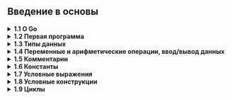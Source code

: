 ## Введение в основы

<details><summary><b>1.1 О Go</b></summary>
<br>
Go представляет компилируемый статически типизированный язык программирования от компании Google. Язык Go предназначен для создания различного рода приложений, но прежде всего это веб-сервисы и клиент-серверные приложения. Хотя также язык обладает возможностями по работе с графикой, низкоуровневыми возможностями и т.д.

Работа над языком Go началась в 2007 в недрах компании Google. Одним из авторов является Кен Томпсон, который, к слову, является и одним из авторов языка Си (наряду с Денисом Ритчи). 10 ноября 2009 года язык был анонсирован, а в марте 2012 года вышла версия 1.0. При этом язык продолжает развиваться.

Язык Go развивается как open source, то есть представляет проект с открытым исходным кодом, и все его коды и компилятор можно найти и использовать бесплатно. Официальный сайт проекта - https://go.dev/, где можно найти много полезной информации о языке.

Go является кроссплатформенным, он позволяет создавать программы под различные операционные системы - Windows, Mac OS, Linux, FreeBSD, Android и т.д. Код обладает переносимостью: программы, написанные для одной из этих операционных систем, могут быть легко с перекомпиляцией перенесены на другую ОС.

<h4> Почему стоит изучать язык Go </h4>

Go проектировался с прицелом на эффективное масштабирование, благодаря чему его можно использовать для создания очень больших приложений и компиляции даже очень больших программ за секунды на единственном компьютере. Молниеносная скорость компиляции обеспечивается отчасти простотой синтаксического анализа программ на этом языке, но главным образом благодаря особенностям управления зависимостями.

Благодаря высокой скорости компиляции программ на языке Go появляется возможность использовать этот язык в областях, где обычно применяются языки сценариев.

Язык Go имеет очень простой и понятный синтаксис, в котором отсутствуют сложные и замысловатые конструкции, характерные для более старых языков, таких как C++ (появившегося в 1983 году) или Java (появившегося в 1995 году). И относится к категории языков со строгой статической типизацией, что многими программистами считается важным условием для разработки крупных программ. Однако система типов данных в языке Go не слишком обременительна благодаря поддержке синтаксиса объявления переменных одновременно с их инициализацией (когда компилятор определяет тип автоматически, избавляя от необходимости явно указывать его) и наличию мощного и удобного механизма динамической типизации.

Все сложности, связанные с учетом ресурсов в языке Go, берут на себя компилятор и среда выполнения. Для управления памятью в Go имеется механизм сборки мусора, что избавляет от необходимости использовать «интеллектуальные» указатели или освобождать память вручную. А поддержка параллелизма в языке Go реализована в форме механизма взаимодействующих последовательных процессов (Communicating Sequential Processes, CSP), основанного на идеях специалиста в области теории вычислительных машин и систем Чарльза Энтони Ричарда Хоара (C. A. R. Hoare), благодаря которому во многих многопоточных программах на языке Go вообще отпадает необходимость блокировать доступ к ресурсам. Кроме того, в языке Go имеются так называемые go-подпрограммы (goroutines) – очень легковесные процессы, которых можно создать великое множество. Выполнение этих процессов автоматически будет распределяться по доступным процессорам и ядрам, что обеспечивает возможность более тонкого деления программ на параллельно выполняющиеся задачи, чем это позволяют другие языки программирования, основанные на потоках выполнения. Фактически поддержка параллелизма в языке Go реализована настолько просто и естественно, что при переносе однопоточных программ на язык Go часто обнаруживается возможность параллельного выполнения нескольких задач, ведущая к увеличению скорости  выполнения и более оптимальному использованию машинных ресурсов.

Go – практичный язык, где во главу угла поставлены эффективность программ и удобство программиста. Например,  встроенные и определяемые пользователем типы данных в языке Go существенно отличаются – операции с первыми из них могут быть значительно оптимизированы, что невозможно для последних. В Go имеются также два встроенных фундаментальных типа коллекций: срезы (slices) (фактически ссылки на массивы переменной длины) и отображения (maps) (словари, или хеши пар ключ/значение). Коллекции этих типов высокооптимизированы и с успехом могут использоваться для решения самых разных задач. В языке Go также поддерживаются указатели (это действительно компилируемый язык программирования – в нем отсутствует какая-либо виртуальная машина, снижающая производительность), что позволяет с непринужденностью создавать собственные, весьма сложные типы данных, такие как сбалансированные двоичные деревья.

В то время как C поддерживает только процедурное программирование, а Java вынуждает программистов писать все программы в объектно-ориентированном стиле, Go позволяет использовать парадигму, наиболее подходящую для конкретной задачи. Go можно использовать как исключительно процедурный язык программирования, но он также обладает поддержкой объектно-ориентированного стиля программирования. Однако, как будет показано далее в курсе, реализация объектно-ориентированной парадигмы в Go радикально отличается от реализации этой же парадигмы в таких языках, как C++, Java или Python. Она намного проще в использовании и значительно гибче.

<h4> Запуск программы на Go </h4>

Запускать можно через терминал/командную строку:
```go
go run main.go
```

Команда выше только выполнит программу. Если же нужно скомпилировать программу, то-есть получить готовый бинарник для запуска на машинах без Go (для windows это будет .exe) - нужно выполнить следующую команду:
```go
go build main.go
```
</details>

<details><summary><b>1.2 Первая программа</b></summary>
<br>
	
Традиционно первая программа, с которой начинается изучение любого языка программирования, называется «Hello World» — эта программа просто выводит в консоль строку Hello World.
```go
package main


import "fmt"


func main() {
    fmt.Println("Hello, Go!")
}
```

**package main** - объявление нового пакета. В любом проекте должен быть обязательно пакет main. Запуск программы начинается именно с этого пакета.

Далее следует **пустая строка**. Go не обращает на подобные строки внимания, но их используют, чтобы облегчить чтение программы.

**import "fmt"** - импортирование пакета ввода/вывода.

**func main(){}** - объявление функции c названием "main". Имя main является особенным, эта функция будет вызываться сама при запуске программы. Эта функция тоже обязательная в программе, с неё начинает работать код. 

**fmt.Println("Hello, Go!")**  - здесь вводится то, что нам нужно, используя встроенную функцию Println() из пакета fmt.
</details>

<details><summary><b>1.3 Типы данных</b></summary>
<br>
Go - это язык программирования со статической типизацией. Это означает, что переменные всегда имеют определенный тип и этот тип нельзя изменить.

<h4> Числа </h4>

В Go есть несколько различных типов для представления чисел. Разделим числа на два различных класса: целые числа и числа с плавающей точкой.

<h4> Целые числа </h4>

Целые числа - это числа без дробной части.

В Go существуют следующие типы целых чисел: `uint8`, `uint16`, `uint32`, `uint64`, `int8`, `int16`, `int32` и `int64`. 8, 16, 32 и 64 говорит нам, сколько бит использует каждый тип. `uint` означает "unsigned integer" (беззнаковое целое), в то время как `int` означает "signed integer" (знаковое целое). Беззнаковое целое может принимать только положительные значения (или ноль).

Определение в Go | Тип данных | Значение
-- | -- | --
uint8 |	Беззнаковые 8-битные целые числа | от 0 до 255
uint16 | Беззнаковые 16-битные целые числа | от 0 до 65535
uint32 | Беззнаковые 32-битные целые числа | от 0 до 4294967295
uint64 | Беззнаковые 64-битные целые числа | от 0 до 18446744073709551615
int8 | Знаковые 8-битные целые числа | от -128 до 127
int16 | Знаковые 16-битные целые числа | от -32768 до 32767
int32 | Знаковые 32-битные целые числа | от -2147483648 до 2147483647
int64 | Знаковые 64-битные целые числа | от -9223372036854775808 до 9223372036854775807

В дополнение к этому существуют два типа-псевдонима: `byte` (то же самое, что `uint8`) и `rune` (то же самое, что `int32`). Байты — очень распространенная единица измерения в компьютерах (1 байт = 8 бит, 1024 байта = 1 килобайт, 1024 килобайта = 1 мегабайт, …), и именно поэтому тип `byte` в Go часто используется для определения других типов.

Также существует 3 машинно-зависимых целочисленных типа: `uint`, `int` и `uintptr`. Они машинно-зависимы, потому что их размер зависит от архитектуры используемого компьютера:
- `int`: представляет целое число со знаком, которое в зависимости от платформы может занимать либо 4 байта, либо 8 байт. То есть соответствовать либо `int32`, либо `int64`.
- `uint`: представляет целое число только без знака, которое, аналогично типу `int`, в зависимости от платформы может занимать либо 4 байта, либо 8 байт. То есть соответствовать либо `uint32`, либо `uint64`.

Обычно для работы с целыми чсилами используют тип `int`.

<h4> Числа с плавающей точкой </h4>

Числа с плавающей точкой — это числа, которые содержат вещественную часть (вещественные числа) (1.234, 123.4, 0.00001234). 

- Числа с плавающей точкой неточны. Бывают случаи, когда число вообще нельзя представить. Например, результатом вычисления `1.01 - 0.99` будет `0.020000000000000018` - число очень близкое к ожидаемому, но не то же самое.
- Как и целые числа, числа с плавающей точкой имеют определенный размер (32 бита или 64 бита). Использование большего размера увеличивает точность (сколько цифр мы можем использовать для вычисления)
- В дополнение к числам существуют несколько других значений, таких как:  (`NaN`, для вещей наподобие `0/0`), а также положительная и отрицательная бесконечность (`+∞` и `−∞`).

В Go есть два вещественных типа: `float32` и `float64` (соответственно часто называемые вещественными числами с одинарной и двойной точностью), а также два дополнительных типа для представления комплексных чисел (чисел с мнимой частью): `complex64` и `complex128`. При работе с вещественными числами достаточно использовать `float32`, однако, если нужно работать с более точными числами, можно использовать и `float64`.

<h4> Строки </h4>

Строка - это последовательность символов определенной длины, используемая для представления текста. Строки в Go состоят из независимых байтов (в UTF-8), обычно по одному на каждый символ (символы из других языков, таких как китайский, представляются несколькими байтами).

Строковые литералы могут быть созданы с помощью двойных кавычек **"Hello World"** или с помощью обратных апострофов **\`Hello World\`**. Различие между ними в том, что строки в двойных кавычках не могут содержать новые строки (или по другому - несколько строк) и они позволяют использовать особые управляющие последовательности символов. Например, `\n` будет заменена символом новой строки, а `\t` - символом табуляции. 
```go
package main

import "fmt"

func main() {
  fmt.Println(`первая строка
вторая строка
даешь и третью строку!`)
}

// вывод:
//первая строка
//вторая строка
//даешь и третью строку!

//По сути это аналог тройной одинарной кавычки из Python:
// python

print('''первая строка
вторая строка
третья строка
''')
```

Распространенные операции над строками включают в себя нахождение количества байт строки `len("Hello World")`, доступ к отдельному символу в строке `"Hello World"[1]` (строки “индексируются” начиная с 0), и конкатенацию двух строк `"Hello " + "World"`.

**Так как строки в Go хранятся в виде байтов нужно понимать что такой код не выведет символ:**
```go
package main

import "fmt"

func main() {
    fmt.Println("Hello Go"[0]) // вывод: 72
}
```
Представим байты в виде строки:
```go
package main

import "fmt"

func main() {
    fmt.Println(string("Hello Go"[0])) // вывод: H
}
```

<h4> Логические типы </h4>

Булевый тип `bool` - это специальный целочисленный тип, используемый для представления истинности и ложности. Переменная такого типа будет занимать только один байт. С этим типом используются три логических оператора:

Литерал	| Пояснение
-- | --
&& | И
\|\| | ИЛИ
! | НЕ
 
Переменная типа `bool` может принимать только два значения: **truе** или **false**.
</details>

<details><summary><b>1.4 Переменные и арифметические операции, ввод/вывод данных</b></summary>

<h4> Переменные </h4>

Для хранения данных в программе применяются переменные. Переменная представляет именованный участок в памяти, который может хранить некоторое значение. Для определения переменной применяется ключевое слово `var`, после которого идет имя переменной, а затем указывается ее тип:
```go
var имя_переменной тип_данных
```

Имя переменной представляет произвольный идентификатор, который состоит из алфавитных и цифровых символов и символа подчеркивания. При этом первым символом должен быть либо алфавитный символ, либо символ подчеркивания. При этом имена не должны представлять одно из ключевых слов: `break`, `case`, `chan`, `const`, `continue`, `default`, `defer`, `else`, `fallthrough`, `for`, `func`, `go`, `goto`, `if`, `import`, `interface`, `map`, `package`, `range`, `return`, `select`, `struct`, `switch`, `type`, `var`.

Пример определения переменной `hello` типа `string`:
```go
var hello string
```

Можно одновременно объявить сразу несколько переменных через запятую:
```go
var a, b, c string
```

Go - **регистрозависимый** язык, то есть переменные с именами `hello` и `Hello` будут представлять собой разные переменные.

Одновременно с объявлением переменной можно задать ей некоторое значение:
```go
var x int = 10
var c string = "Hello World!"
var z float64 = 1.045
```

Также допустимо присваивать значение переменной в момент ее объявления без указания типа данных. В этом случае компилятор сможет сам определить тип присваиваемого значения:
```go
var a = 12
var hello = "Hello"
``` 

Для хранения символов можно использовать `int32`/`rune`. Здесь используются одинарные кавычки. Компилятор определяет код буквы в unicode и присваивает его переменной `symbol`. То есть мы не храним `'c'`, а храним лишь число `99`. Функция `string()` из переданного в него числа `99` делает строку `'c'`.
```go
var symbol int32 = 'c'
fmt.Println(string(symbol))
```

Также существует более краткий способ объявить переменную. Такое объявление доступно только внутри функций:
```go
a := 5

// Это то же самое, что:

var a int = 5

// Также можно объявить вот так:

var a = 5
```

Переменные можно группировать:
```go
package main


import "fmt"
 
func main() {
    var (
        name string = "Dima"
        age int = 23
    )
     
    fmt.Println(name)
    fmt.Println(age)
}
 

// Вывод программы:

Dima

23
```

**Значения по умолчанию**

Когда объявляется переменная, она автоматически содержит значение по умолчанию для своего типа: `0` для `int`, `0.0` для `float`, `false` для `bool`, пустая строка для `string`, `nil` для указателя и т.д.

<h4> Арифметические операции </h4>

У переменных есть разные операции, как в алгебре.
- **+ сложение**
- **- вычитание**
- **\* умножение**
- **/ деление**
- **% остаток от деления** 

Примеры:
```go
a := 100 
b := 10

c := a + b // с = 110
c = a * b  // с = 1000
c = a - b // с = 90
c = a / b  // с = 10
```

При делении стоит быть внимательным, так как если в операции участвуют два целых числа, то результат деления будет округляться до целого числа:
```go
var a int = 10 / 6
------------------
Вывод: 1
```

Чтобы получить в результате деления вещественное число,  как минимум один из операндов также должен представлять собой вещественное число и результат мы должны при этом тоже сохранять в переменную вещественного типа:
```go
var m float32 = 10.0 / 6
----------------------
Вывод: 1.6666666
``` 

**%** Возвращает остаток от деления (в этой операции могут принимать участие **только целые числа**):
```go
var c int = 10 % 3
---------------
Вывод: 1
``` 

Постфиксный инкремент (**x++**). Увеличивает значение переменной на единицу:
```go
var a int = 1
a++
fmt.Println(a)
---------------
Вывод: 2
``` 

Постфиксный декремент (**x--**). Уменьшает значение переменной на единицу:
```go
var a int = 10
a--
fmt.Println(a)
---------------
Вывод: 9
```

<h4> Чтение данных с консоли </h4>

Для чтения данных с консоли нужно воспользоваться методом **fmt.Scan(&a)**, где **&a** - ссылка (адрес) на переменную `a`. Введённое число запишется из консоли в эту переменную и там будет храниться, пока не понадобится её куда-нибудь пристроить/поменять.
```go
package main

import "fmt"
 
func main() {
    var name string
    var age int
    fmt.Print("Введите имя: ")
    fmt.Scan(&name) 
    fmt.Print("Введите возраст: ")
    fmt.Scan(&age)
     
    fmt.Println(name, age)
}
```

Программа сначала прочтёт имя, а затем запишет его в переменную `name`. Аналогично, введённый возраст запишется в переменную `age`. В конце программа выведет эти переменные через пробел.

Также можно читать с консоли сразу несколько переменных:
```go
fmt.Scan(&a, &b, &c)
```

<h4> Вывод данных на консоль </h4>

Для вывода данных на консоль можно использовать два метода, которые присутствуют в пакете `fmt`. Это **Print()** и **Println()**.

Первый метод при выводе нескольких объектов вставляет между ними пробелы, если среди них нет строк.

Второй всегда ставит пробелы между выводимыми объектами, плюс добавляет новую строку. То есть он пригодится, если нам необходимо будет сделать вывод на нескольких строках.
```go
fmt.Print("hello, world")
fmt.Print("hello, world")
// вывод будет в одну строку:
// hello, worldhello, world

// но если мы сделаем вот так:

fmt.Println("hello, world")
fmt.Print("hello, world")
// вывод будет в две строки:
// hello, world
// hello, world

Как выводятся несколько объектов:
```go
fmt.Print("Ivan", 27) // Ivan27

fmt.Println("Ivan", 27) // Ivan 27

fmt.Print(33, 27) // 33 27
```

В первом случае один из объектов строка, поэтому пробел между объектами не ставится. Во втором случае используется метод `Println()`, поэтому пробел ставится в любом случае. В третьем у нас нет строк - поэтому метод `Print()` вставляет пробел между выводимыми объектами.

Еще пример вывода, используя строки и переменные:
```go
package main

import "fmt"

func main() {
    name := "Ivan"
    age := 27
    fmt.Println("My name is", name, "and I am", age, "years old.")
}

// вывод:
// My name is Ivan and I am 27 years old.
```
</details>

<details><summary><b>1.5 Комментарии</b></summary>
<br>
Программа может иметь комментарии. Комментарии служат для описания действий, которые производит программа или какие-то ее части. При компиляции комментарии не учитываются и не оказывают никакого влияния на работу приложения. Комментарии бывают однострочными и многострочными.

**Однострочный комментарий** располагается в одну строку после двойного слеша `//`. Все, что идет после этих символов, воспринимается компилятором как комментарий. **Многострочный комментарий** заключается между символами `/*` и `*/` и может занимать несколько строк:
```go
/*
    Первая программа 
    на языке Go
*/

package main    // определение пакета для текущего файла

import "fmt"    // подключение пакета fmt

// определение функции main

func main() {
     fmt.Println("Hello Go!")    // вывод строки на консоль   
}
```
</details>

<details><summary><b>1.6 Константы</b></summary>
<br>
Константы, как и переменные, хранят некоторые данные, но, в отличие от переменных, значения констант нельзя изменить, они устанавливаются один раз. Вычисление констант производится во время компиляции. Благодаря этому уменьшается количество работы, которую необходимо произвести во время выполнения, упрощается поиск ошибок, связанных с константами (так как некоторые из них можно обнаружить на момент компиляции).

Для определения констант применяется ключевое слово `const`:
```go
const pi float64 = 3.1415
```

Мы **не** можем менять значение константы:
```go
const pi float64 = 3.1415
pi = 2.7182             // ! Ошибка
```

Константы, как и обычные переменные, можно объявлять в блоке:
```go
const (
	a int = 45
	b float32 = 3.3
)
```

Также можно не указывать значение следующей константы по порядку (значение будет скопировано):
```go
package main

import (
	"fmt"
)

const(
	A int = 45
	B
	C float32 = 3.3
	D
)
func main() {
	fmt.Println(A, B, C, D)  // Вывод: 45 45 3.3 3.3
}
```

<h4> iota </h4>

**iota** идентификатор Go используется в объявлениях констант для упрощения определений увеличивающихся чисел.

Предположим, что нам нужно использовать дни недели с их номерами:
```go
const (
	Sunday    = 0
	Monday    = 1
	Tuesday   = 2
	Wednesday = 3
	Thursday  = 4
	Friday    = 5
	Saturday  = 6
)
fmt.Println(Sunday)    // вывод 0
fmt.Println(Saturday)  // вывод 6
```

Сделаем дни недели с использованием **iota**:  
```go
const (
	Sunday = iota
	Monday
	Tuesday
	Wednesday
	Thursday
	Friday
	Saturday
)

func main() {
	fmt.Println(Sunday)   // вывод 0
	fmt.Println(Saturday) // вывод 6
}
``` 

В объявлении константы _предварительно объявленный идентификатор_ **iota** представляет последовательные не типизированные целочисленные константы. Его значение является индексом соответствующего ConstSpec в объявлении константы, начиная с **нуля**. Поскольку он может использоваться в выражениях, он обеспечивает общность, выходящую за рамки простых перечислений. Его можно использовать для построения набора связанных констант:
```go
const (
  c0 = iota  // c0 == 0
  c1 = iota  // c1 == 1
  c2 = iota  // c2 == 2
)
fmt.Println(c0, c1, c2) // вывод: 0 1 2


const (
	Sunday = iota
	Monday
	Tuesday
	Wednesday
	Thursday
	Friday
	Saturday
	_  // пропускаем 7
	Add
)

fmt.Println(Sunday)   // вывод: 0
fmt.Println(Saturday) // вывод: 6
fmt.Println(Add) // вывод: 8



const (
	u         = iota * 42 // u == 0 (индекс  0, поэтому 0 * 42 = 0)
	v float64 = iota * 42 // v == 42.0 (индекс  1, поэтому 1.0 * 42 = 42.0)
	w         = iota * 42 // w == 84  (индекс  2, поэтому 2 * 42 = 84)
)

// переменные ни в одном блоке const, поэтому индекс не увеличился
const x = iota  // x == 0
const y = iota  // y == 0
```
</details>

<details><summary><b>1.7 Условные выражения</b></summary>
<br>
Условные выражения представляют операции отношения и логические операции. Они представляют некоторое условие и возвращают значение типа `bool`: `true` (если условие истинно) или `false` (если условие ложно).

<h4> Операции отношения </h4>

Операции отношения позволяют сравнить два значения.

- `==`. Операция "равно". Возвращает true, если оба операнда равны, и false, если они не равны:
```go
package main
import "fmt"
 
func main() {
    var a int = 8
    var b int = 3
    var c bool = a == b
    fmt.Println(c)      // false
}
``` 

- `>`. Операция "больше чем". Возвращает true, если первый операнд больше второго, и false, если первый операнд меньше второго или операнды равны:
```go
var a int = 8
var b int = 3
var c bool = a > b   // true
``` 

- `<`. Операция "меньше чем". Возвращает true, если первый операнд меньше второго, и false, если первый операнд больше второго или операнды равны:
```go
var a int = 8
var b int = 3
var c bool = a < b   // false
```

- `<=`. Операция "меньше или равно". Возвращает true, если первый операнд меньше или равен второму, и false, если первый операнд больше второго:
```go
var a int = 8
var b int = 3
var c bool = a <= b  // false
``` 

- `>=`. Операция "больше или равно". Возвращает true, если первый операнд больше или равен второму, и false, если первый операнд меньше второго:
```go
var a int = 8
var b int = 3
var c bool = a >= b  // true
```

- `!=`. Операция "не равно". Возвращает true, если первый операнд не равен второму, и false, если оба операнда равны:
```go
var a int = 8
var b int = 3
var c bool = a != b // true
var d bool = a != 8 // false
```

<h4> Логические операции </h4>

Логические операции сравнивают два условия. Как правило, они применяются к отношениям и объединяют несколько операций отношения. К логическим операциям относят следующие:

- `!` (операция отрицания, логическое НЕ). Инвертирует значение. Если операнд равен true, то возвращает false, иначе возвращает true.
```go
var a bool = true
var b bool = !a     // false
var c bool = !b     // true
```

- `&&` (конъюнкция, логическое умножение,  логическое И). Возвращает true, если оба операнда не равны false. Возвращает false, если хотя бы один операнд равен false.
```go
var b bool = 4 > 5 && 6 > 8   // false
var c bool = 3 <= 5 && 10 > 8 // true
```

- `||` (дизъюнкция, логическое сложение, логическое ИЛИ). Возвращает true, если хотя бы один операнд не равен false. Возвращает false, если оба операнда равны false.
```go
var b bool = 4 > 5 || 6 > 8      // false
var c bool = 3 == 5 || 10 > 8    // true
```
</details>
	
<details><summary><b>1.8 Условные конструкции</b></summary>

<h4> Условная конструкция if </h4>

Конструкция `if` принимает условие - выражение, которое возвращает значение типа `bool`. Если это условие истинно, то выполняется последующий блок инструкций:
```go
package main

import "fmt"

func main() {
   a := 6    
   b := 7
   if a < b {     
      fmt.Println("a меньше, чем b")  
  }
}
``` 

<h4> If с краткой инструкцией </h4>

Так же как и `for`, оператор `if` может начинаться с инструкции, которая будет выполнена перед проверкой условия.

Переменные, объявленные в этом блоке, доступны только в области видимости, которая существует до конца `if`:
```go
func pow(x, n, lim float64) float64 {
    if v := math.Pow(x, n); v < lim {
        return v
    }
    return lim
}

<h4> Условные конструкции else if и else </h4>

Если нужно проверить несколько условий, можно использовать оператор `else if`:
```go
if a < b {
    fmt.Println("a меньше b")
} else if a > b {
    fmt.Println("a больше b")
}
```

Если нужен вариант, когда ни одно из условий не выполняется, то используется оператор `else`:
```go
if a < b {
    fmt.Println("a меньше b")
} else if a > b {
    fmt.Println("a больше b")
} else {
    fmt.Println("a равно b")
}
```

<h4> Switch </h4>

Go содержит в себе оператор `switch` (переключатель).
```go
switch i {
case 0: fmt.Println("Zero")
case 1: fmt.Println("One")
case 2: fmt.Println("Two")
case 3: fmt.Println("Three")
case 4: fmt.Println("Four")
case 5: fmt.Println("Five")
default: fmt.Println("Unknown Number")
}
```

Переключатель начинается с ключевого слова `switch`, за которым следует выражение (в данном случае `i`) и серия возможных значений (`case`). Значение выражения по очереди сравнивается с выражениями, следующими после ключевого слова `case`. Если они оказываются равны, то выполняется действие, описанное после `:`.

Как и условия, обход возможных значений осуществляется сверху вниз, и выбирается первое значение, которое сошлось с выражением. Переключатель также поддерживает действие по умолчанию, которое будет выполнено в случае, если не подошло ни одно из возможных значений (напоминает `else` в операторе `if`).

В `switch` можно использовать любой тип данных.

**Стоит дополнить, что:**
1. В Go код после `case` выполняется до следующего `case`, и нет нужды каждый case-блок заканчивать ключевым словом `break` (данная особенность добавлена в язык специально, чтобы уменьшить количество ошибок в switch-блоках). Если в текущем `case` написать `fallthrough`, то тело следующего `case` выполнится вне зависимости от того истинно ли его (следующего `case`) условие:

   ```go
   v := 42
   switch v {
   case 100:
  	   fmt.Println(100)
	   fallthrough
   case 42:
	   fmt.Println(42)
	   fallthrough
   case 1:
	   fmt.Println(1)
	   fallthrough
   default:
	   fmt.Println("default")
   }
   // Вывод:
   // 42
   // 1
   // default
   ```
2. Существует специальная форма `switch`, допускающая использование произвольных условий в каждом case-блоке. То есть, сразу после `switch` "переключатель" не нужен, а после каждого `case` идет выражение с произвольным условием:

   ```go
   var c uint32
   fmt.Scan(&c)
   switch {
   case 1 <= c && c <= 9:
	   fmt.Println("от 1 до 9")
   case 100 <= c && c <= 250:
	   fmt.Println("от 100 до 250")
   case 1000 <= c && c <= 6000:
	   fmt.Println("от 1000 до 6000")
   }
   ```
</details>

<details><summary><b>1.9 Циклы</b></summary>

<h4>Циклы в Go</h4>

Единственной конструкцией для циклов в Go является оператор `for`.

Базовая форма:
```go
for [инициализация счетчика]; [условие]; [изменение счетчика]{
    // действия
}
```
	
Пример использования:
```go
package main

import "fmt"

func main() {
	sum := 0
	for i := 1; i < 10; i++ {
		sum += i
	}
	fmt.Println(sum)
}
```
			   
Объявление цикла `for` разбивается на три части: 
- Вначале идет **инициализация счетчика**: `i := 1`. Фактически она представляет объявление переменной, которая будет использоваться внутри цикла. В данном случае это счетчик `i`, начальное значение которого равно `1`.
- Вторая часть представляет **условие**: `i < 10`. Пока это условие истинно, то есть возвращает `true`, будет продолжаться цикл.
- Третья часть представляет **изменение** (увеличение) счетчика на единицу.

Необязательно указывать все условия при объявлении цикла. Например, можно вынести объявление переменной вовне:
```go
var i = 1
for ; i < 10; i++{
    fmt.Println(i * i)
}
```
	     
Можно убрать изменение счетчика в само тело цикла и оставить только условие:
```go
var i = 1
for ; i < 10;{
    fmt.Println(i * i)
    i++
}
```
	
Если цикл использует только условие, то его можно сократить следующим образом (по сути аналог цикла `while` в других ЯП):
```go
var i = 1
for i < 10{
    fmt.Println(i * i)
    i++
}
```

Так же можно реализовать **бесконечный цикл**:
```go
for {

}
```
	   
Иногда удобно пользоваться такой конструкцией ввода данных:
```go
var n int
// считываем числа пока не будет введен 0
for fmt.Scan(&n); n != 0; fmt.Scan(&n){
	fmt.Println(n)
}
```
	   
<h4>Операторы break и continue</h4>

Может возникнуть ситуация, когда нужно при определенных условиях завершить текущую итерацию цикла, не выполнять все инструкции цикла, а сразу перейти к следующей итерации. В этом случае можно использовать оператор `continue`. Например, нам нужно в диапазоне от 1 до 10 посчитать сумму нечетных чисел. Если встретится четное число, можно просто перейти к следующей итерации с помощью `continue`:
```go
var sum = 0
 
for i := 1; i <= 10; i++{
    if i % 2 == 0 {
        continue        // переходим к следующей итерации
    }
    sum += i
}
fmt.Println("Сумма: ", sum)    // Сумма: 25
```

Оператор `break` полностью осуществляет выход из цикла:
```go
var sum = 0
 
for i := 1; i <= 9; i++{
    if i > 4 {
        break       // если число больше 4 выходим из цикла
    }
    sum += i
}
fmt.Println("Сумма: ", sum)    // Сумма: 10
```

<details><summary><b>1.10 Форматированный вывод</b></summary>

Ряд возможностей для вывода и не только предоставляет пакет `fmt`.

`fmt.Printf()` на вход принимает сначала строку форматирования, а только потом переменные для вывода. Строка форматирования представляет набор **спецификаторов**. Каждый спецификатор представляет набор символов, которые интерпретируются определенным образом и предваряются знаком процента %.  

Например, спецификатор `%q` , с помощью него можно вывести символ в кавычках:
```go
var a rune = 'Ы'
fmt.Printf("%q", a)
// вывод: 'Ы'
```

Каждый спецификатор представляет определенный тип данных:
- `%t`: для вывода значений типа boolean (true или false)
- `%b`: для вывода целых чисел в двоичной системе
- `%c`: для вывода символов, представленных числовым кодом
- `%d`: для вывода целых чисел в десятичной системе
- `%o`: для вывода целых чисел в восьмеричной системе
- `%q`: для вывода символов в одинарных кавычках
- `%x`: для вывода целых чисел в шестнадцатеричной системе, буквенные символы числа имеют нижний регистр a-f
- `%X`: для вывода целых чисел в шестнадцатеричной системе, буквенные символы числа имеют верхний регистр A-F
- `%U`: для вывода символов в формате кодов Unicode, например, U+1234
- `%e`: для вывода чисел с плавающей точкой в экспоненциальном представлении, например, -1.234456e+78
- `%E`: тоже самое что `%e` но в верхнем регистре, например, -1.234456E+78
- `%f`: для вывода чисел с плавающей точкой, например, 123.456
- `%F`: то же самое, что и `%f`
- `%g` %e для огромных экспонент, %f в противном случае
- `%G` %E для огромных экспонент, %F в противном случае
- `%s`: для вывода строки
- `%p`: для вывода значения указателя - адреса в шестнадцатеричном представлении (указатели мы пройдем на следующих уроках)
- `%T` для вывода типа переменной

Также можно применять универсальный спецификатор `%v`, который для типа boolean аналогичен `%t`, для целочисленных типов - `%d`, для чисел с плавающей точкой - `%g`, для строк - `%s`.

К спецификаторам можно добавлять различные **флаги**, которые влияют на форматирование значений. Например, число перед спецификатором указывает, какую минимальную длину в символах будет занимать выводимое значение. Например, `%9f` - число с плавающей точкой будет занимать как минимум 9 позиций. Если ширина больше, чем требуется значению, то заполняется пробелами.

Для чисел с плавающей точкой можно указать точность или количество символов в дробной части. Для этого количество символов указывается после точки: `%.2f` - две цифры в дробной части после точки. Например, варианты форматирования чисел с плавающей точкой:
- `%f`: точность и ширина значения по умолчанию
- `%9f`: ширина - 9 символов и точность по умолчанию
(число с плавающей точкой будет занимать как минимум 9 позиций. Если ширина больше, чем требуется значению, то заполняется пробелами.)
- `%.2f`: ширина по умолчанию и точность - 2 символа
- `%9.2f`: ширина - 9 и точность - 2
- `%9.f`: ширина - 9 и точность - 0

Также из флагов следует отметить **дефис -**, который дополняет значение пробелами не слева, как по умолчанию, а справа.

Примеры:
```go
var a float64 = 100.123456
fmt.Printf("это число %f типа %T", a, a)
// вывод: это число 100.123456 типа float64

var a1 byte = 's'
var a2 int = 1234
fmt.Printf("%q %b", a1, a2)
// вывод: 's' 10011010010


// использование \n позволяет сделать перенос строки
var a1 string = "123"
var a2 string = "1234"
fmt.Printf("%q \n%s", a1, a2)
// вывод: 
// "123" 
// 1234

// примеры форматирования чисел с плавающей запятой(включая с дефисом):
var a = 3.14
fmt.Printf("|%8f|\n", a)
fmt.Printf("|%8.1f|\n", a)
fmt.Printf("|%8.3f|\n", a)
fmt.Printf("|%-8.3f|\n", a)
```

<h4>Sprintf</h4>

Также есть функция `Sprintf()` которая работает как и `Printf()`, за исключением того что она ничего не печатает, а возвращает результат форматирования:
```go
package main

import (
	"fmt"
)

func main() {
	var a float64 = 100.123456789
	result := fmt.Sprintf("%.2f", a)
	fmt.Printf("%q", result) // вывод: "100.12"
        // result будет типа string
}
```
